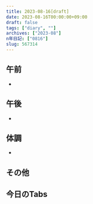 ```yaml
---
title: 2023-08-16[draft]
date: 2023-08-16T00:00:00+09:00
draft: false
tags: ["diary", ""]
archives: ["2023-08"]
n年日記: ["0816"]
slug: 567314
---
```

## 午前
- 
## 午後
- 
## 体調
- 
## その他
## 今日のTabs